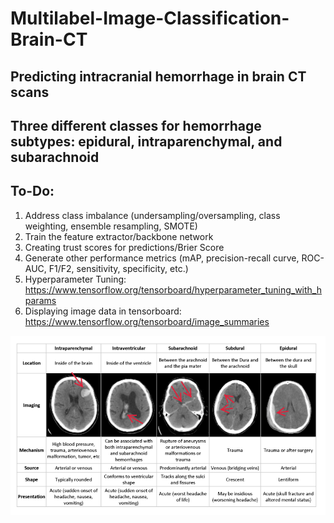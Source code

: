 # Multilabel-Image-Classification-Brain-CT

## Predicting intracranial hemorrhage in brain CT scans

## Three different classes for hemorrhage subtypes: epidural, intraparenchymal, and subarachnoid

## To-Do: 
1. Address class imbalance (undersampling/oversampling, class weighting, ensemble resampling, SMOTE)
3. Train the feature extractor/backbone network 
4. Creating trust scores for predictions/Brier Score
5. Generate other performance metrics (mAP, precision-recall curve, ROC-AUC, F1/F2, sensitivity, specificity, etc.)
6. Hyperparameter Tuning: https://www.tensorflow.org/tensorboard/hyperparameter_tuning_with_hparams
7. Displaying image data in tensorboard: https://www.tensorflow.org/tensorboard/image_summaries

![example](https://github.com/DrewAfromsky/Multilabel-Image-Classification-Brain-CT/blob/master/ich.png "example") 
